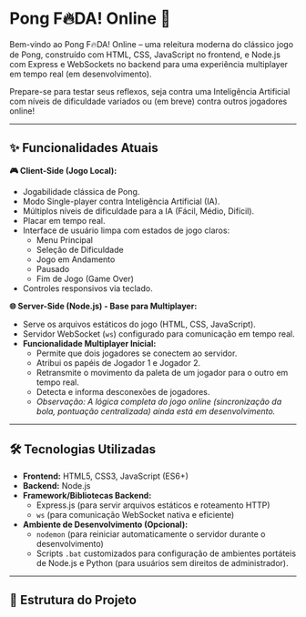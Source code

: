 # Pong F🔥DA! Online 🚀

Bem-vindo ao Pong F🔥DA! Online – uma releitura moderna do clássico jogo de Pong, construído com HTML, CSS, JavaScript no frontend, e Node.js com Express e WebSockets no backend para uma experiência multiplayer em tempo real (em desenvolvimento).

Prepare-se para testar seus reflexos, seja contra uma Inteligência Artificial com níveis de dificuldade variados ou (em breve) contra outros jogadores online!

---

## ✨ Funcionalidades Atuais

**🎮 Client-Side (Jogo Local):**
* Jogabilidade clássica de Pong.
* Modo Single-player contra Inteligência Artificial (IA).
* Múltiplos níveis de dificuldade para a IA (Fácil, Médio, Difícil).
* Placar em tempo real.
* Interface de usuário limpa com estados de jogo claros:
    * Menu Principal
    * Seleção de Dificuldade
    * Jogo em Andamento
    * Pausado
    * Fim de Jogo (Game Over)
* Controles responsivos via teclado.

**🌐 Server-Side (Node.js) - Base para Multiplayer:**
* Serve os arquivos estáticos do jogo (HTML, CSS, JavaScript).
* Servidor WebSocket (`ws`) configurado para comunicação em tempo real.
* **Funcionalidade Multiplayer Inicial:**
    * Permite que dois jogadores se conectem ao servidor.
    * Atribui os papéis de Jogador 1 e Jogador 2.
    * Retransmite o movimento da paleta de um jogador para o outro em tempo real.
    * Detecta e informa desconexões de jogadores.
    * *Observação: A lógica completa do jogo online (sincronização da bola, pontuação centralizada) ainda está em desenvolvimento.*

---

## 🛠️ Tecnologias Utilizadas

* **Frontend:** HTML5, CSS3, JavaScript (ES6+)
* **Backend:** Node.js
* **Framework/Bibliotecas Backend:**
    * Express.js (para servir arquivos estáticos e roteamento HTTP)
    * `ws` (para comunicação WebSocket nativa e eficiente)
* **Ambiente de Desenvolvimento (Opcional):**
    * `nodemon` (para reiniciar automaticamente o servidor durante o desenvolvimento)
    * Scripts `.bat` customizados para configuração de ambientes portáteis de Node.js e Python (para usuários sem direitos de administrador).

---

## 📂 Estrutura do Projeto